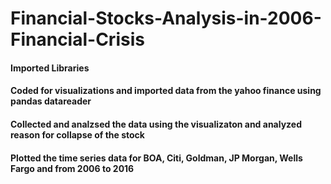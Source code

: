 # Financial-Stocks-Analysis-in-2006-Financial-Crisis

#### Imported Libraries
#### Coded for visualizations and imported data from the yahoo finance using pandas datareader
#### Collected and analzsed the data using the visualizaton and analyzed reason for collapse of the stock
#### Plotted the time series data for BOA, Citi, Goldman, JP Morgan, Wells Fargo and from 2006 to 2016
